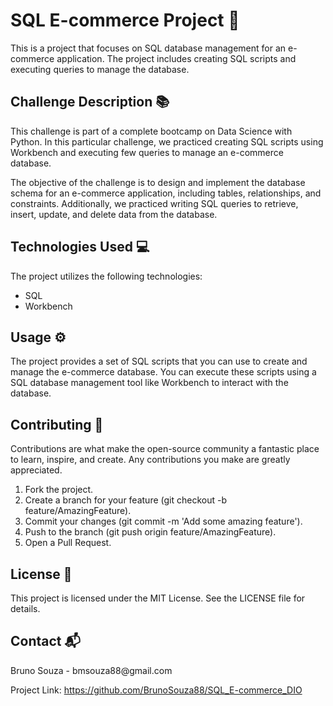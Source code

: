 <h1>SQL E-commerce Project 🏪</h1>

<p>This is a project that focuses on SQL database management for an e-commerce application. The project includes creating SQL scripts and executing queries to manage the database.</p>

<h2>Challenge Description 📚</h2>

<p>This challenge is part of a complete bootcamp on Data Science with Python. In this particular challenge, we practiced creating SQL scripts using Workbench and executing few queries to manage an e-commerce database.</p>

<p>The objective of the challenge is to design and implement the database schema for an e-commerce application, including tables, relationships, and constraints. Additionally, we practiced writing SQL queries to retrieve, insert, update, and delete data from the database.</p>

<h2>Technologies Used 💻</h2>

<p>The project utilizes the following technologies:</p>

<ul>
  <li>SQL</li>
  <li>Workbench</li>
</ul>

<h2>Usage ⚙️</h2>

<p>The project provides a set of SQL scripts that you can use to create and manage the e-commerce database. You can execute these scripts using a SQL database management tool like Workbench to interact with the database.</p>

<h2>Contributing 🤝</h2>

<p>Contributions are what make the open-source community a fantastic place to learn, inspire, and create. Any contributions you make are greatly appreciated.</p>

<ol>
  <li>Fork the project.</li>
  <li>Create a branch for your feature (git checkout -b feature/AmazingFeature).</li>
  <li>Commit your changes (git commit -m 'Add some amazing feature').</li>
  <li>Push to the branch (git push origin feature/AmazingFeature).</li>
  <li>Open a Pull Request.</li>
</ol>

<h2>License 📝</h2>

<p>This project is licensed under the MIT License. See the LICENSE file for details.</p>

<h2>Contact 📬</h2>

<p>Bruno Souza - bmsouza88@gmail.com</p>

<p>Project Link: <a href="https://github.com/BrunoSouza88/SQL_E-commerce_DIO">https://github.com/BrunoSouza88/SQL_E-commerce_DIO</a></p>
